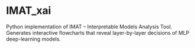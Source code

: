 # IMAT_xai
Python implementation of IMAT – Interpretable Models Analysis Tool. Generates interactive flowcharts that reveal layer-by-layer decisions of MLP deep-learning models.
